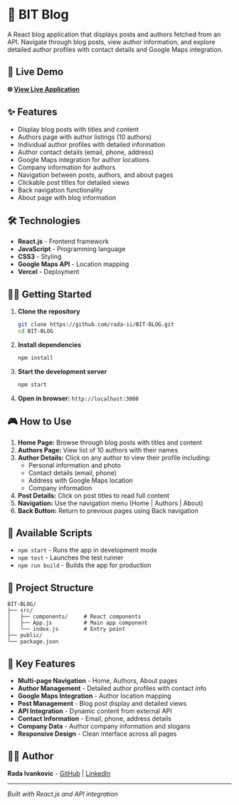 # 📝 BIT Blog

A React blog application that displays posts and authors fetched from an API. Navigate through blog posts, view author information, and explore detailed author profiles with contact details and Google Maps integration.

## 🚀 Live Demo

**🌐 [View Live Application](https://bit-blog-lovat.vercel.app/)**

## ✨ Features

- Display blog posts with titles and content
- Authors page with author listings (10 authors)
- Individual author profiles with detailed information
- Author contact details (email, phone, address)
- Google Maps integration for author locations
- Company information for authors
- Navigation between posts, authors, and about pages
- Clickable post titles for detailed views
- Back navigation functionality
- About page with blog information

## 🛠️ Technologies

- **React.js** - Frontend framework
- **JavaScript** - Programming language
- **CSS3** - Styling
- **Google Maps API** - Location mapping
- **Vercel** - Deployment

## 🏃‍♀️ Getting Started

1. **Clone the repository**
   ```bash
   git clone https://github.com/rada-ii/BIT-BLOG.git
   cd BIT-BLOG
   ```

2. **Install dependencies**
   ```bash
   npm install
   ```

3. **Start the development server**
   ```bash
   npm start
   ```

4. **Open in browser:** `http://localhost:3000`

## 🎮 How to Use

1. **Home Page:** Browse through blog posts with titles and content
2. **Authors Page:** View list of 10 authors with their names
3. **Author Details:** Click on any author to view their profile including:
   - Personal information and photo
   - Contact details (email, phone)
   - Address with Google Maps location
   - Company information
4. **Post Details:** Click on post titles to read full content
5. **Navigation:** Use the navigation menu (Home | Authors | About)
6. **Back Button:** Return to previous pages using Back navigation

## 🔧 Available Scripts

- `npm start` - Runs the app in development mode
- `npm test` - Launches the test runner
- `npm run build` - Builds the app for production

## 📁 Project Structure

```
BIT-BLOG/
├── src/
│   ├── components/     # React components
│   ├── App.js          # Main app component
│   └── index.js        # Entry point
├── public/
└── package.json
```

## 🌟 Key Features

- **Multi-page Navigation** - Home, Authors, About pages
- **Author Management** - Detailed author profiles with contact info
- **Google Maps Integration** - Author location mapping
- **Post Management** - Blog post display and detailed views
- **API Integration** - Dynamic content from external API
- **Contact Information** - Email, phone, address details
- **Company Data** - Author company information and slogans
- **Responsive Design** - Clean interface across all pages

## 👩‍💻 Author

**Rada Ivankovic** - [GitHub](https://github.com/rada-ii) | [LinkedIn](https://www.linkedin.com/in/rada-ivankovic)

---

*Built with React.js and API integration*
